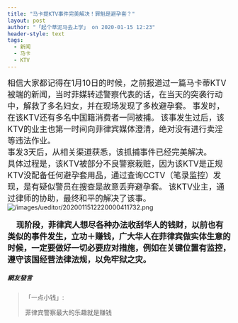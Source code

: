 ```yaml
---
title: "马卡提KTV事件完美解决！罪魁是避孕套？"
layout: post
author: "「起个草泥马去上学」 on 2020-01-15 12:23"
header-style: text
tags:
  - 新闻
  - 马卡
  - KTV
---
```


<span style="font-size: 18px;">相信大家都记得在1月10日的时候，之前报道过一篇马卡蒂KTV被端的新闻，当时菲媒转述警察代表的话，在当天的突袭行动中，解救了多名妇女，并在现场发现了多枚避孕套。</span>
<span style="font-size: 18px;">事发时，在该KTV还有多名中国籍消费者一同被捕。</span>
<span style="font-size: 18px;">该事发生过后，该KTV的业主也第一时间向菲律宾媒体澄清，绝对没有进行卖淫等违法作业。</span>
<br>
<span style="font-size: 18px;">事发3天后，从相关渠道获悉，该抓捕事件已经完美解决。</span>
<br>
<span style="font-size: 18px;">具体过程是，该KTV被部分不良警察栽赃，因为该KTV是正规KTV没配备任何避孕套用品，通过查询CCTV（笔录监控）发现，是有疑似警员在搜查是故意丢弃避孕套。</span>
<span style="font-size: 18px;">该KTV业主，通过律师的协助，最终和平的解决了该事。</span>
<input type="hidden" value="菲乐园提供"><img src="http://images.feileyuan.com/images/ueditor/2020011512220000411732.png" title="/images/ueditor/2020011512220000411732.png" alt="/images/ueditor/2020011512220000411732.png"><br><br>&nbsp; &nbsp; &nbsp;<strong><span style="font-size: 18px;">现阶段，菲律宾人想尽各种办法收刮华人的钱财，以前也有类似的事件发生，立功＋赚钱，广大华人在菲律宾做实体生意的时候，一定要做好一切必要应对措施，例如在关键位置有监控，遵守该国经营法律法规，以免牢狱之灾。</span></strong>

##### 網友發言 
> 「一点小钱」:
> <p>菲律宾警察最大的乐趣就是赚钱</p>


